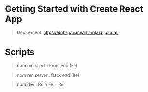 # Getting Started with Create React App

> Deployment: https://dnh-panacea.herokuapp.com/

# Scripts

> npm run client : Front end (Fe)

> npm run server : Back end (Be)

> npm dev : Both Fe + Be

